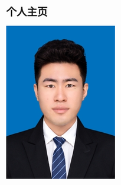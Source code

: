 # 个人主页
![ZhengJianZhao](https://github.com/Jasongeng/Jasongeng.github.io/blob/master/ZhengJianZhao.jpg)
